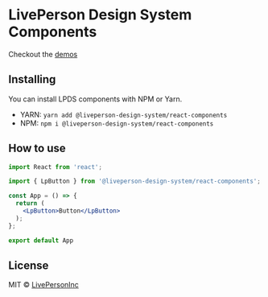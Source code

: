 # LivePerson Design System Components

Checkout the [demos](https://livepersoninc.github.io/lp-design-system/?path=/story/components)

## Installing

You can install LPDS components with NPM or Yarn.

- YARN: `yarn add @liveperson-design-system/react-components`
- NPM: `npm i @liveperson-design-system/react-components`

## How to use

```jsx
import React from 'react';

import { LpButton } from '@liveperson-design-system/react-components';

const App = () => {
  return (
    <LpButton>Button</LpButton>
  );
};

export default App
```

## License

MIT © [LivePersonInc](https://github.com/LivePersonInc)
